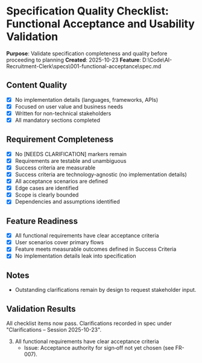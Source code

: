 # Specification Quality Checklist: Functional Acceptance and Usability Validation

**Purpose**: Validate specification completeness and quality before proceeding to planning
**Created**: 2025-10-23
**Feature**: D:\Code\AI-Recruitment-Clerk\specs\001-functional-acceptance\spec.md

## Content Quality

- [x] No implementation details (languages, frameworks, APIs)
- [x] Focused on user value and business needs
- [x] Written for non-technical stakeholders
- [x] All mandatory sections completed

## Requirement Completeness

- [x] No [NEEDS CLARIFICATION] markers remain
- [x] Requirements are testable and unambiguous
- [x] Success criteria are measurable
- [x] Success criteria are technology-agnostic (no implementation details)
- [x] All acceptance scenarios are defined
- [x] Edge cases are identified
- [x] Scope is clearly bounded
- [x] Dependencies and assumptions identified

## Feature Readiness

- [x] All functional requirements have clear acceptance criteria
- [x] User scenarios cover primary flows
- [x] Feature meets measurable outcomes defined in Success Criteria
- [x] No implementation details leak into specification

## Notes

- Outstanding clarifications remain by design to request stakeholder input.

## Validation Results

All checklist items now pass. Clarifications recorded in spec under "Clarifications – Session 2025-10-23".

3) All functional requirements have clear acceptance criteria
   - Issue: Acceptance authority for sign‑off not yet chosen (see FR-007).
